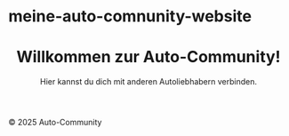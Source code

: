 # meine-auto-comnunity-website
<!DOCTYPE html>
<html lang="de">
<head>
    <meta charset="UTF-8">
    <meta name="viewport" content="width=device-width, initial-scale=1.0">
    <title>Auto-Community</title>
    <link rel="stylesheet" href="style.css">
</head>
<body>
    <header>
        <h1>Willkommen zur Auto-Community!</h1>
        <p>Hier kannst du dich mit anderen Autoliebhabern verbinden.</p>
    </header>
    <footer>
        <p>&copy; 2025 Auto-Community</p>
    </footer>
    <script src="script.js"></script>
</body>
</html>
